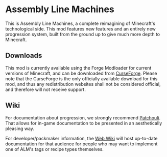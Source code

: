 # Assembly Line Machines

This is Assembly Line Machines, a complete reimagining of Minecraft's technological side.
This mod features new features and an entirely new progression system, built from the ground up to give much more depth
to Minecraft.

## Downloads

This mod is currently available using the Forge Modloader for current versions of Minecraft, and can be downloaded from [CurseForge](https://www.curseforge.com/minecraft/mc-mods/assemblylinemachines). Please note that the CurseForge is the only officially available download for this mod, and thus any redistribution websites shall not be considered official, and therefore will not receive support.

## Wiki

For documentation about progression, we strongly recommend [Patchouli](https://www.curseforge.com/minecraft/mc-mods/patchouli). That allows for in-game documentation to be presented in an aesthetically pleasing way. 

For developer/packmaker information, the [Web Wiki](https://assemblylinemachines.haydenb.me/en/latest/) will host up-to-date documentation for that audience for people who may want to implement one of ALM's tags or recipe types themselves.